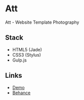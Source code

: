 # Att

Att - Website Template Photography

## Stack

- HTML5 (Jade)
- CSS3 (Stylus)
- Gulp.js

## Links

- [Demo](http://cristhgunners.github.io/Att/)
- [Behance](https://www.behance.net/gallery/36048085/Att-Website-Template-Photography)
